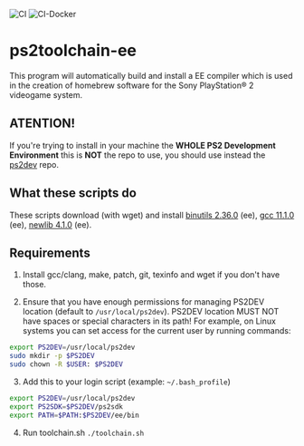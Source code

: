 ![CI](https://github.com/ps2dev/ps2toolchain-ee/workflows/CI/badge.svg)
![CI-Docker](https://github.com/ps2dev/ps2toolchain-ee/workflows/CI-Docker/badge.svg)

# ps2toolchain-ee

This program will automatically build and install a EE compiler which is used in the creation of homebrew software for the Sony PlayStation® 2 videogame system.

## **ATENTION!**

If you're trying to install in your machine the **WHOLE PS2 Development Environment** this is **NOT** the repo to use, you should use instead the [ps2dev](https://github.com/ps2dev/ps2dev "ps2dev") repo.

## What these scripts do

These scripts download (with wget) and install [binutils 2.36.0](http://www.gnu.org/software/binutils/ "binutils") (ee), [gcc 11.1.0](https://gcc.gnu.org/ "gcc") (ee), [newlib 4.1.0](https://sourceware.org/newlib/ "newlib") (ee).

## Requirements

1.  Install gcc/clang, make, patch, git, texinfo and wget if you don't have those.

2.  Ensure that you have enough permissions for managing PS2DEV location (default to `/usr/local/ps2dev`). PS2DEV location MUST NOT have spaces or special characters in its path! For example, on Linux systems you can set access for the current user by running commands:

```bash
export PS2DEV=/usr/local/ps2dev
sudo mkdir -p $PS2DEV
sudo chown -R $USER: $PS2DEV
```

3.  Add this to your login script (example: `~/.bash_profile`)

```bash
export PS2DEV=/usr/local/ps2dev
export PS2SDK=$PS2DEV/ps2sdk
export PATH=$PATH:$PS2DEV/ee/bin
```

4.  Run toolchain.sh
    `./toolchain.sh`
